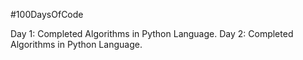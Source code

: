 #100DaysOfCode

Day 1: Completed Algorithms in Python Language.
Day 2: Completed Algorithms in Python Language.
